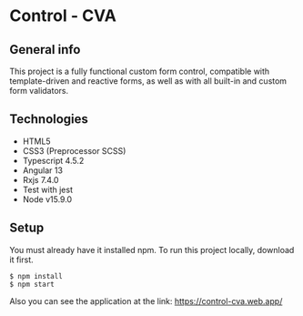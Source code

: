 # Control - CVA

## General info

This project is a fully functional custom form control, compatible with template-driven and reactive forms, as well as with all built-in and custom form validators.

## Technologies

-   HTML5
-   CSS3 (Preprocessor SCSS)
-   Typescript 4.5.2
-   Angular 13
-   Rxjs 7.4.0
-   Test with jest
-   Node v15.9.0

## Setup

You must already have it installed npm.
To run this project locally, download it first. 

```
$ npm install
$ npm start
```

Also you can see the application at the link:
https://control-cva.web.app/
